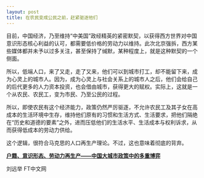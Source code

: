 ```yaml
---
layout: post
title: 在农民变成公民之前，赶紧驱逐他们
---
```


目前，中国经济，乃至维持“中美国”政经精英的紧密默契，以获得西方世界对中国意识形态核心利益的认可，都需要低价格的劳动力以维持。此次北京强拆，西方某些媒体都并未予以过多关注，甚至保持了缄默，某种程度上，就是这种默契的一个侧面。

所以，低端人口，来了又走，走了又来，他们可以到城市打工，却不能留下来，成为心灵上的城市人。因为，成为心灵上与社会关系上的城市人之后，他们会给自己的后代更多的人力资本投资，也会借由城市，获得更大的赋权。实际上，这就是一个从农民、农民工，变为市民、乃至公民的过程。

所以，即使农民有这个经济能力，政策仍然严厉驱逐，不允许农民工及其子女在高成本的生活环境中生存，维持他们原有的习惯和生活方式、生活要求，把他们隔绝在“历史和道德的要素”之外，进而压低他们的生活水平、生活成本与权利诉求，从而获得低成本的劳动力供给。

这个逻辑，很符合马克思的人口再生产理论。不过，这也意味着彻底的背弃。

[**户籍、意识形态、劳动力再生产——中国大城市政策中的多重博弈**](https://mp.weixin.qq.com/s/y2iA_85lJMp-pq7MlLwKOg)

刘远举 FT中文网
